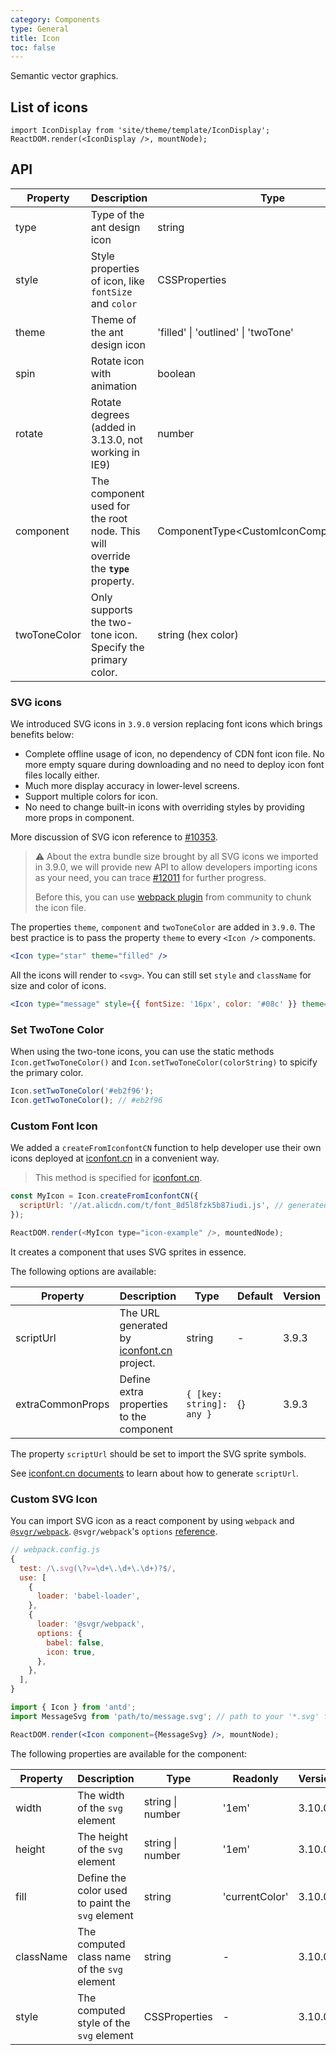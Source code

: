 ```yaml
---
category: Components
type: General
title: Icon
toc: false
---
```


Semantic vector graphics.

## List of icons

```__react
import IconDisplay from 'site/theme/template/IconDisplay';
ReactDOM.render(<IconDisplay />, mountNode);
```

## API

| Property | Description | Type | Default | Version |
| --- | --- | --- | --- | --- |
| type | Type of the ant design icon | string | - |  |
| style | Style properties of icon, like `fontSize` and `color` | CSSProperties | - |  |
| theme | Theme of the ant design icon | 'filled' \| 'outlined' \| 'twoTone' | 'outlined' | 3.9.0 |
| spin | Rotate icon with animation | boolean | false |  |
| rotate | Rotate degrees (added in 3.13.0, not working in IE9) | number | - | 3.13.0 |
| component | The component used for the root node. This will override the **`type`** property. | ComponentType<CustomIconComponentProps\> | - | 3.9.0 |
| twoToneColor | Only supports the two-tone icon. Specify the primary color. | string (hex color) | - | 3.9.0 |

### SVG icons

We introduced SVG icons in `3.9.0` version replacing font icons which brings benefits below:

- Complete offline usage of icon, no dependency of CDN font icon file. No more empty square during downloading and no need to deploy icon font files locally either.
- Much more display accuracy in lower-level screens.
- Support multiple colors for icon.
- No need to change built-in icons with overriding styles by providing more props in component.

More discussion of SVG icon reference to [#10353](https://github.com/ant-design/ant-design/issues/10353).

> ⚠️ About the extra bundle size brought by all SVG icons we imported in 3.9.0, we will provide new API to allow developers importing icons as your need, you can trace [#12011](https://github.com/ant-design/ant-design/issues/12011) for further progress.
>
> Before this, you can use [webpack plugin](https://github.com/Beven91/webpack-ant-icon-loader) from community to chunk the icon file.

The properties `theme`, `component` and `twoToneColor` are added in `3.9.0`. The best practice is to pass the property `theme` to every `<Icon />` components.

```jsx
<Icon type="star" theme="filled" />
```

All the icons will render to `<svg>`. You can still set `style` and `className` for size and color of icons.

```jsx
<Icon type="message" style={{ fontSize: '16px', color: '#08c' }} theme="outlined" />
```

### Set TwoTone Color

When using the two-tone icons, you can use the static methods `Icon.getTwoToneColor()` and `Icon.setTwoToneColor(colorString)` to spicify the primary color.

```jsx
Icon.setTwoToneColor('#eb2f96');
Icon.getTwoToneColor(); // #eb2f96
```

### Custom Font Icon

We added a `createFromIconfontCN` function to help developer use their own icons deployed at [iconfont.cn](http://iconfont.cn/) in a convenient way.

> This method is specified for [iconfont.cn](http://iconfont.cn/).

```js
const MyIcon = Icon.createFromIconfontCN({
  scriptUrl: '//at.alicdn.com/t/font_8d5l8fzk5b87iudi.js', // generated by iconfont.cn
});

ReactDOM.render(<MyIcon type="icon-example" />, mountedNode);
```

It creates a component that uses SVG sprites in essence.

The following options are available:

| Property | Description | Type | Default | Version |
| --- | --- | --- | --- | --- |
| scriptUrl | The URL generated by [iconfont.cn](http://iconfont.cn/) project. | string | - | 3.9.3 |
| extraCommonProps | Define extra properties to the component | `{ [key: string]: any }` | {} | 3.9.3 |

The property `scriptUrl` should be set to import the SVG sprite symbols.

See [iconfont.cn documents](http://iconfont.cn/help/detail?spm=a313x.7781069.1998910419.15&helptype=code) to learn about how to generate `scriptUrl`.

### Custom SVG Icon

You can import SVG icon as a react component by using `webpack` and [`@svgr/webpack`](https://www.npmjs.com/package/@svgr/webpack). `@svgr/webpack`'s `options` [reference](https://github.com/smooth-code/svgr#options).

```js
// webpack.config.js
{
  test: /\.svg(\?v=\d+\.\d+\.\d+)?$/,
  use: [
    {
      loader: 'babel-loader',
    },
    {
      loader: '@svgr/webpack',
      options: {
        babel: false,
        icon: true,
      },
    },
  ],
}
```

```jsx
import { Icon } from 'antd';
import MessageSvg from 'path/to/message.svg'; // path to your '*.svg' file.

ReactDOM.render(<Icon component={MessageSvg} />, mountNode);
```

The following properties are available for the component:

| Property | Description | Type | Readonly | Version |
| --- | --- | --- | --- | --- |
| width | The width of the `svg` element | string \| number | '1em' | 3.10.0 |
| height | The height of the `svg` element | string \| number | '1em' | 3.10.0 |
| fill | Define the color used to paint the `svg` element | string | 'currentColor' | 3.10.0 |
| className | The computed class name of the `svg` element | string | - | 3.10.0 |
| style | The computed style of the `svg` element | CSSProperties | - | 3.10.0 |
